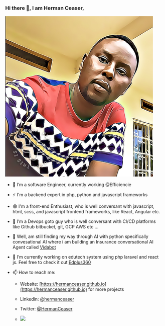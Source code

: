 ### Hi there 👋, I am Herman Ceaser,

![My_Image](blob/profile.PNG)

- 🔭 I’m a software Engineer, currently working @Efficiencie
- ⚡ I'm a backend expert in php, python and javascript frameworks
- 😄 I'm a front-end Enthusiast, who is well conversant with javascript, html, scss, and javascript frontend frameworks, like React, Angular etc.
- 👯 I’m a Devops goto guy who is well conversant with CI/CD platforms like Github bitbucket, git, GCP AWS etc ...
- 💬 Well, am still finding my way through AI with python specifically convesational AI where i am building an Insurance conversational AI Agent called [Vidabot](https://myvidabot.herokuapp.com/)
- 🌱 I’m currently working on edutech system using php laravel and react js. Feel free to check it out [Edplus360](https://www.edplus360.com)
- 📫 How to reach me:

  - Website: [https://hermanceaser.github.io](https://hermanceaser.github.io) for more projects
  - Linkedin: [@hermanceaser](https://www.linkedin.com/in/hermanceaser/)

  - Twitter: [@HermanCeaser](https://www.twitter.com/HermanCeaser/)
  - <a href="mailto:ceaserbanks09@gmail.com?"><img src="https://img.shields.io/badge/gmail-%23DD0031.svg?&style=for-the-badge&logo=gmail&logoColor=white"/></a>

<!--
**HermanCeaser/HermanCeaser** is a ✨ _special_ ✨ repository because its `README.md` (this file) appears on your GitHub profile.

Here are some ideas to get you started:

- 🔭 I’m currently working on ...
- 🌱 I’m currently learning ...
- 👯 I’m looking to collaborate on ...
- 🤔 I’m looking for help with ...
- 💬 Ask me about ...
- 📫 How to reach me: ...
- 😄 Pronouns: ...
- ⚡ Fun fact: ...
-->
